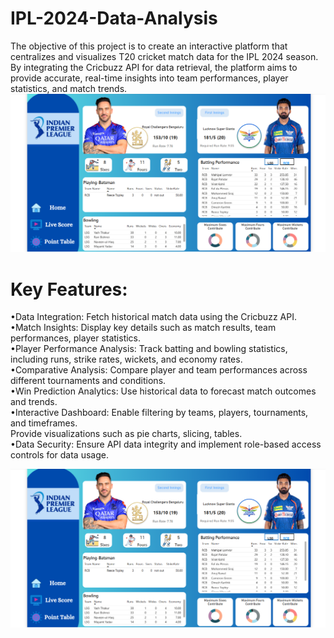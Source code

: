 # IPL-2024-Data-Analysis
The objective of this project is to create an interactive platform that centralizes and visualizes T20 cricket match data for the IPL 2024 season. By integrating the Cricbuzz API for data retrieval, the platform aims to provide accurate, real-time insights into team performances, player statistics, and match trends. 
![image alt](https://github.com/sharrymalhotra/IPL-2024-Data-Analysis/blob/main/Screenshot%202025-02-24%20185046.png?raw=true)
# Key Features: 
•Data Integration: Fetch historical match data using the Cricbuzz API.   
•Match Insights: Display key details such as match results, team performances, player 
statistics.   
•Player Performance Analysis: Track batting and bowling statistics, including runs, strike 
rates, wickets, and economy rates.    
•Comparative Analysis: Compare player and team performances across different tournaments 
and conditions.    
•Win Prediction Analytics: Use historical data to forecast match outcomes and trends.      
•Interactive Dashboard: Enable filtering by teams, players, tournaments, and timeframes.      
Provide visualizations such as pie charts, slicing, tables.     
•Data Security: Ensure API data integrity and implement role-based access controls for data 
usage. 

![image alt](https://github.com/sharrymalhotra/IPL-2024-Data-Analysis/blob/main/Screenshot%202025-02-24%20185046.png?raw=true)
